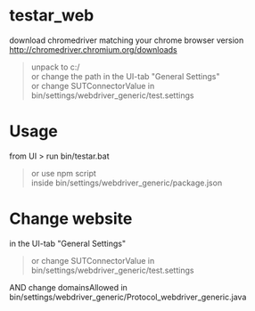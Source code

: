 # testar_web

download chromedriver matching your chrome browser version
http://chromedriver.chromium.org/downloads
> unpack to c:/\
> or change the path in the UI-tab "General Settings"\
> or change SUTConnectorValue in bin/settings/webdriver_generic/test.settings

# Usage
from UI > run bin/testar.bat
> or use npm script\
inside bin/settings/webdriver_generic/package.json

# Change website
in the UI-tab "General Settings"
> or change SUTConnectorValue in bin/settings/webdriver_generic/test.settings
>
AND change domainsAllowed in bin/settings/webdriver_generic/Protocol_webdriver_generic.java

